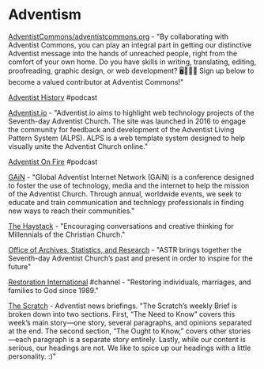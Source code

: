 # Adventism

[AdventistCommons/adventistcommons.org](https://github.com/AdventistCommons/adventistcommons.org) - "By collaborating with Adventist Commons, you can play an integral part in getting our distinctive Adventist message into the hands of unreached people, right from the comfort of your own home. Do you have skills in writing, translating, editing, proofreading, graphic design, or web development? 🖥📝🎨😀 Sign up below to become a valued contributor at Adventist Commons!"

[Adventist History](http://adventisthistorypodcast.org/) \#podcast

[Adventist.io](https://www.adventist.io/) - "Adventist.io aims to highlight web technology projects of the Seventh-day Adventist Church. The site was launched in 2016 to engage the community for feedback and development of the Adventist Living Pattern System \(ALPS\). ALPS is a web template system designed to help visually unite the Adventist Church online."

[Adventist On Fire](https://aofire.org/) \#podcast

[GAiN](https://gain.adventist.org/) - "Global Adventist Internet Network \(GAiN\) is a conference designed to foster the use of technology, media and the internet to help the mission of the Adventist Church. Through annual, worldwide events, we seek to educate and train communication and technlogy professionals in finding new ways to reach their communities."

[The Haystack](https://www.thehaystack.org/) - "Encouraging conversations and creative thinking for Millennials of the Christian Church."

[Office of Archives, Statistics, and Research](https://www.adventistarchives.org/) - "ASTR brings together the Seventh-day Adventist Church’s past and present in order to inspire for the future"

[Restoration International](https://www.youtube.com/c/RestorationInternational) \#channel - "Restoring individuals, marriages, and families to God since 1989."

[The Scratch](https://thescratchnews.com/) - Adventist news briefings. "The Scratch’s weekly Brief is broken down into two sections. First, “The Need to Know” covers this week’s main story—one story, several paragraphs, and opinions separated at the end. The second section, “The Ought to Know,” covers other stories—each paragraph is a separate story entirely. Lastly, while our content is serious, our headings are not. We like to spice up our headings with a little personality. :\)" 

